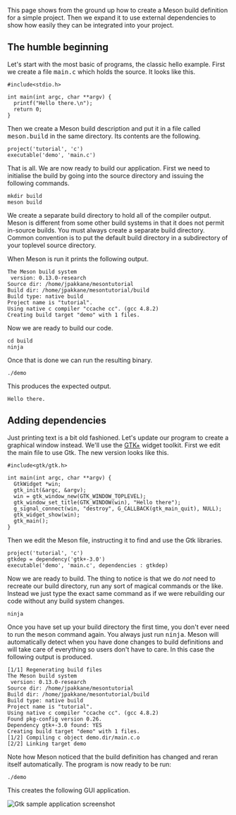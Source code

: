 
This page shows from the ground up how to create a Meson build definition for a simple project. Then we expand it to use external dependencies to show how easily they can be integrated into your project.

The humble beginning
-----

Let's start with the most basic of programs, the classic hello example. First we create a file <tt>main.c</tt> which holds the source. It looks like this.

    #include<stdio.h>
    
    int main(int argc, char **argv) {
      printf("Hello there.\n");
      return 0;
    }

Then we create a Meson build description and put it in a file called <tt>meson.build</tt> in the same directory. Its contents are the following.

    project('tutorial', 'c')
    executable('demo', 'main.c')

That is all. We are now ready to build our application. First we need to initialise the build by going into the source directory and issuing the following commands.

    mkdir build
    meson build

We create a separate build directory to hold all of the compiler output. Meson is different from some other build systems in that it does not permit in-source builds. You must always create a separate build directory. Common convention is to put the default build directory in a subdirectory of your toplevel source directory.

When Meson is run it prints the following output.

    The Meson build system
     version: 0.13.0-research
    Source dir: /home/jpakkane/mesontutorial
    Build dir: /home/jpakkane/mesontutorial/build
    Build type: native build
    Project name is "tutorial".
    Using native c compiler "ccache cc". (gcc 4.8.2)
    Creating build target "demo" with 1 files.

Now we are ready to build our code.

    cd build
    ninja

Once that is done we can run the resulting binary.

    ./demo

This produces the expected output.

    Hello there.

Adding dependencies
-----

Just printing text is a bit old fashioned. Let's update our program to create a graphical window instead. We'll use the [GTK+](https://gtk.org) widget toolkit. First we edit the main file to use Gtk. The new version looks like this.

    #include<gtk/gtk.h>
    
    int main(int argc, char **argv) {
      GtkWidget *win;
      gtk_init(&argc, &argv);
      win = gtk_window_new(GTK_WINDOW_TOPLEVEL);
      gtk_window_set_title(GTK_WINDOW(win), "Hello there");
      g_signal_connect(win, "destroy", G_CALLBACK(gtk_main_quit), NULL);
      gtk_widget_show(win);
      gtk_main();
    }

Then we edit the Meson file, instructing it to find and use the Gtk libraries.

    project('tutorial', 'c')
    gtkdep = dependency('gtk+-3.0')
    executable('demo', 'main.c', dependencies : gtkdep)

Now we are ready to build. The thing to notice is that we do *not* need to recreate our build directory, run any sort of magical commands or the like. Instead we just type the exact same command as if we were rebuilding our code without any build system changes.

    ninja

Once you have set up your build directory the first time, you don't ever need to run the <tt>meson</tt> command again. You always just run <tt>ninja</tt>. Meson will automatically detect when you have done changes to build definitions and will take care of everything so users don't have to care. In this case the following output is produced.

    [1/1] Regenerating build files
    The Meson build system
     version: 0.13.0-research
    Source dir: /home/jpakkane/mesontutorial
    Build dir: /home/jpakkane/mesontutorial/build
    Build type: native build
    Project name is "tutorial".
    Using native c compiler "ccache cc". (gcc 4.8.2)
    Found pkg-config version 0.26.
    Dependency gtk+-3.0 found: YES
    Creating build target "demo" with 1 files.
    [1/2] Compiling c object demo.dir/main.c.o
    [2/2] Linking target demo

Note how Meson noticed that the build definition has changed and reran itself automatically. The program is now ready to be run:

    ./demo

This creates the following GUI application.

![Gtk sample application screenshot](https://sourceforge.net/p/meson/wiki/Tutorial/attachment/gtksample.png)